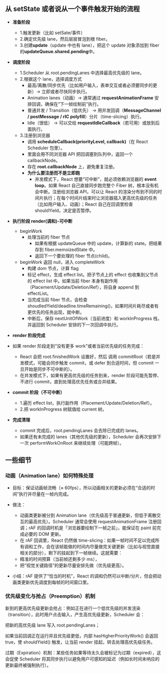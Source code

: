 <!--
 * @Author: jamie jamie.cheng@yuansuan.com
 * @Date: 2025-09-30 14:28:49
 * @LastEditors: jamie jamie.cheng@yuansuan.com
 * @LastEditTime: 2025-09-30 18:00:52
 * @FilePath: \cjmLearn\react\fiber\一个具体详细的流程.md
 * @Description: 这是默认设置,请设置`customMade`, 打开koroFileHeader查看配置 进行设置: https://github.com/OBKoro1/koro1FileHeader/wiki/%E9%85%8D%E7%BD%AE
-->

## 从 setState 或者说从一个事件触发开始的流程

- **准备阶段**
  - 1.触发更新（比如 setSate/事件）
  - 2.确定优先级 lane，然后层层冒泡到根 fiber。
  - 3.创建**update**（update 中也有 lane），把这个 update 对象添加到 fiber 的**updateQueue.shared.pending**中。
- **调度阶段**
  - 1.Scheduler 从 root.pendingLanes 中选择最高优先级的 lane。
  - 2.根据这个 lane，选择调度方式
    - 最高/离散/同步优先（比如用户输入，表单交互或者必须要同步的更新）→ 立即或者尽快同步执行。
    - Animation lanes（动画）→ 通常通过 **requestAnimationFrame** 安排回调，确保在“下一帧绘制前”执行。
    - 普通并发 / Transition（低优先） → 用并发回调（**MessageChannel / postMessage / rIC polyfill**）分片（time-slicing）执行。
    - Idle（很低） → 可以交给 **requestIdleCallback**（若可用）或放到后面执行。
  - 3.注册到浏览器
    - 调用 **scheduleCallback(priorityLevel, callback)**（在 React Scheduler 包里）。
    - 里面会用不同浏览器 API 把回调塞到队列中，返回一个 callbackNode。
    - 存在 **root.callbackNode** 上，避免重复注册。
    - **为什么要注册而不是立即跑**
      - 并发模式下，React 想要“可中断”，就必须依赖浏览器的 **event loop**。如果 React 自己直接同步跑完整个 Fiber 树，根本没有机会中断。注册给浏览器 API，可以让 React 的渲染分布到不同的时间片执行；在每个时间片结束时让浏览器插入更高优先级的任务（比如用户输入、动画）；React 自己在回调里检查 shouldYield，决定是否暂停。
- **执行阶段 render(调和)-可中断**
  - beginWork
    - 处理当前的 fiber 节点
      - 如果有根据 updateQueue 中的 update，计算新的 state。把结果存到 fiber.memoizedState 中。
      - 返回下一个要处理的 fiber 节点(child)。
  - beginWork 返回 null，进入 completeWork
    - 构建 dom 节点，计算 flag
    - 标记 effect，生成 effect list。把子节点上的 effect 也收集到父节点的 effect list 中。如果当前 fiber 本身有副作用（Placement/Update/Deletion/Ref），将自身 append 到 effectList。
    - 当完成当前 fiber 节点，会检查 shoudledYield/deadline.timeRemaining()，如果时间片耗尽或者有更优先的任务出现，就中断。
    - 中断后，保存 nextUnitOfWork（当前进度）和 workInProgress 栈，并返回到 Scheduler 安排的下一次回调中执行。
- **render 阶段完成**
- 如果 render 阶段走到“没有更多 work”或者当前优先级的任务完成：
  - React 会把 root.finishedWork 设置好，然后 调用 commitRoot（若是并发模式，可能会同步触发 commit，或 defer 到合适时间，但 commit 一旦开始是同步不可中断的）。
  - 在并发模式下，如果有更高优先级的任务到来，render 阶段可能先暂停、不进行 commit，直到处理高优先任务或合并结果。
- **commit 阶段（不可中断）**

  - 1.遍历 effect list，执行副作用（Placement/Update/Deletion/Ref）。
  - 2.把 workInProgress 树赋值给 current 树。

- **完成清理**
  - commit 完成后，root.pendingLanes 会去除已完成的 lanes。
  - 如果还有未完成的 lanes（其他优先级的更新），Scheduler 会再次安排下一次 performWorkOnRoot 来继续处理（可能跨帧）。

## 一些细节

### 动画（Animation lane）如何特殊处理

- 目标：保证动画帧流畅（≈ 60fps），所以动画相关的更新必须在“合适的时间”执行并尽量在一帧内完成。

- 做法：

  - 动画类更新被分到 Animation lane（优先级高于普通更新，但低于离散交互的最高优先）。Scheduler 通常会使用 requestAnimationFrame 注册回调；rAF 的回调时机是「浏览器要绘制下一帧之前」，能保证在 paint 前完成必要的 DOM 更新。
  - 在 rAF 回调里，React 仍然做 time-slicing：如果一帧时间不足以完成所有调和工作，会在该帧能做的时间内尽量做完关键更新（比如与视觉直接相关的部分），剩下的挂起到下一帧继续。这就需要：
  - 精准的时间预算（当前帧还剩多少 ms），
  - 把“视觉关键路径”的更新尽量安排先做（优先级更高）。

- 小结：rAF 提供了“恰当的时机”，React 的调和仍然可以中断/分片，但会把动画类更新优先调度到每帧的时间窗口里。

### 优先级变化与抢占（Preemption）机制

新到的更高优先级更新会抢占：例如正在进行一个低优先级的并发渲染（transition），此时用户点击输入，产生高优先级更新，Scheduler 会：

把新的高优先级 lane 写入 root.pendingLanes；

如果当前回调正在运行并且优先级更低，内部 hasHigherPriorityWork() 会返回 true，使 shouldYield() 触发，让当前 render 挂起，转去处理高优先级任务。

过期（Expiration）机制：某些任务如果等待太久会被标记为过期（expired），这会促使 Scheduler 将其同步执行以避免用户可感知的延迟（例如长时间未响应的更新最终被强制执行）。
